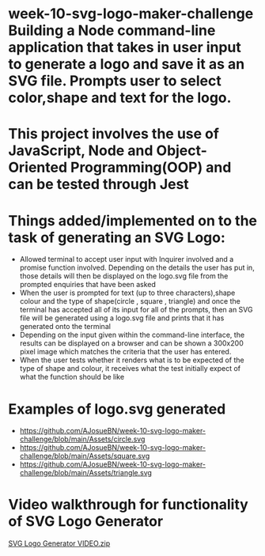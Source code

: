 # week-10-svg-logo-maker-challenge Building a Node command-line application that takes in user input to generate a logo and save it as an SVG file.          Prompts user to select color,shape and text for the logo.   

# This project involves the use of JavaScript, Node and Object-Oriented Programming(OOP) and can be tested through Jest

# Things added/implemented on to the task of generating an SVG Logo:

- Allowed terminal to accept user input with Inquirer involved and a promise function involved.                            Depending on the details the user has put in, those details will then be displayed on the logo.svg file from the prompted enquiries that have been asked 
- When the user is prompted for text (up to three characters),shape colour and the type of shape(circle , square , triangle) and once the terminal has accepted all of its input for all of the prompts, then an SVG file will be generated using a logo.svg file and prints that it has generated onto the terminal
- Depending on the input given within the command-line interface, the results can be displayed on a browser and can be shown a 300x200 pixel image which matches the criteria that the user has entered.
- When the user tests whether it renders what is to be expected of the type of shape and colour, it receives what the test initially expect of what the function should be like


# Examples of logo.svg generated
- https://github.com/AJosueBN/week-10-svg-logo-maker-challenge/blob/main/Assets/circle.svg
- https://github.com/AJosueBN/week-10-svg-logo-maker-challenge/blob/main/Assets/square.svg
- https://github.com/AJosueBN/week-10-svg-logo-maker-challenge/blob/main/Assets/triangle.svg



# Video walkthrough for functionality of SVG Logo Generator

[SVG Logo Generator VIDEO.zip](https://github.com/AJosueBN/week-10-svg-logo-maker-challenge/files/11803088/SVG.Logo.Generator.VIDEO.zip)




